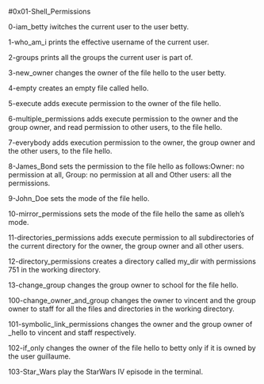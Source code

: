 #0x01-Shell_Permissions

0-iam_betty iwitches the current user to the user betty.



1-who_am_i prints the effective username of the current user.



2-groups prints all the groups the current user is part of.



3-new_owner changes the owner of the file hello to the user betty.



4-empty creates an empty file called hello.



5-execute adds execute permission to the owner of the file hello.



6-multiple_permissions adds execute permission to the owner and the group owner, and read permission to other users, to the file hello.



7-everybody adds execution permission to the owner, the group owner and the other users, to the file hello.



8-James_Bond sets the permission to the file hello as follows:Owner: no permission at all, Group: no permission at all and Other users: all the permissions.



9-John_Doe sets the mode of the file hello.



10-mirror_permissions sets the mode of the file hello the same as olleh’s mode.



11-directories_permissions adds execute permission to all subdirectories of the current directory for the owner, the group owner and all other users.



12-directory_permissions creates a directory called my_dir with permissions 751 in the working directory.



13-change_group changes the group owner to school for the file hello.



100-change_owner_and_group changes the owner to vincent and the group owner to staff for all the files and directories in the working directory.



101-symbolic_link_permissions changes the owner and the group owner of _hello to vincent and staff respectively.



102-if_only changes the owner of the file hello to betty only if it is owned by the user guillaume.



103-Star_Wars play the StarWars IV episode in the terminal.

